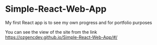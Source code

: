 # Simple-React-Web-App
My first React app is to see my own progress and for portfolio purposes

You can see the view of the site from the link
https://ozgencdev.github.io/Simple-React-Web-App/#/
